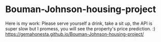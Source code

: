 # Bouman-Johnson-housing-project

Here is my work: 
Please serve yourself a drink, take a sit up, the API is super slow but I promess, you will see the property's price prediction. :)
https://gemahonesta.github.io/Bouman-Johnson-housing-project/
